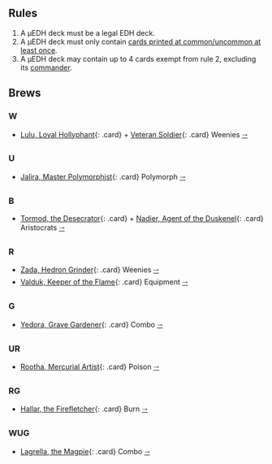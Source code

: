 ## Rules

1. A μEDH deck must be a legal EDH deck.
2. A μEDH deck must only contain [cards printed at common/uncommon at least once](https://scryfall.com/search?q=f%3Aedh+r%3Cr).
3. A μEDH deck may contain up to 4 cards exempt from rule 2, excluding its [commander](https://scryfall.com/search?q=f%3Aedh+r%3Cr+is%3Acommander).

## Brews

### W <span class="W"></span>

- [Lulu, Loyal Hollyphant](https://scryfall.com/card/clb/32/lulu-loyal-hollyphant){: .card} + [Veteran Soldier](https://scryfall.com/card/clb/48/veteran-soldier){: .card} Weenies [🠂](https://www.moxfield.com/decks/ek2k0Kxo80ipe6_jnM47UA)

### U <span class="U"></span>

- [Jalira, Master Polymorphist](https://scryfall.com/card/a25/63/jalira-master-polymorphist){: .card} Polymorph [🠂](https://www.moxfield.com/decks/k1_rRxycJkKPRRl1OoZSMg)

### B <span class="B"></span>

- [Tormod, the Desecrator](https://scryfall.com/card/cmr/155/tormod-the-desecrator){: .card} + [Nadier, Agent of the Duskenel](https://scryfall.com/card/cmr/135/nadier-agent-of-the-duskenel){: .card} Aristocrats [🠂](https://www.moxfield.com/decks/EIeRKQu9r0Oooen4GU69Dw)

### R <span class="R"></span>

- [Zada, Hedron Grinder](https://scryfall.com/card/cmm/268/zada-hedron-grinder){: .card} Weenies [🠂](https://www.moxfield.com/decks/zlf6sesqP0S5zS87rEWFBw)
- [Valduk, Keeper of the Flame](https://scryfall.com/card/cmm/266/valduk-keeper-of-the-flame){: .card} Equipment [🠂](https://www.moxfield.com/decks/8Xe9R9I0LESEVm3JtBtSxQ)

### G <span class="G"></span>

- [Yedora, Grave Gardener](https://scryfall.com/card/cmm/333/yedora-grave-gardener){: .card} Combo [🠂](https://www.moxfield.com/decks/KKKRGtlAf0ic_l3hlbvP9g)

### UR <span class="U"></span><span class="R"></span>
- [Rootha, Mercurial Artist](https://scryfall.com/card/stx/227/rootha-mercurial-artist){: .card} Poison [🠂](https://www.moxfield.com/decks/PPPwSNSVWEai8wygZfj2IA)

### RG <span class="R"></span><span class="G"></span>
- [Hallar, the Firefletcher](https://scryfall.com/card/dom/196/hallar-the-firefletcher){: .card} Burn [🠂](https://www.moxfield.com/decks/GFUaxnMTmUKFg_RMyEpd3A)

### WUG <span class="W"></span><span class="U"></span><span class="G"></span>
- [Lagrella, the Magpie](https://scryfall.com/card/snc/196/lagrella-the-magpie){: .card} Combo [🠂](https://www.moxfield.com/decks/rVfbj4k7z0-5tgAP0x711Q)

